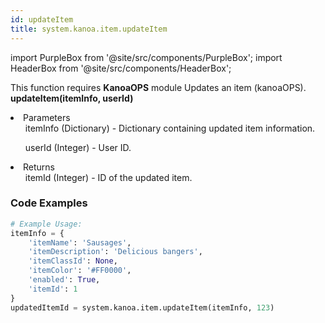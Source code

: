 ```yaml
---
id: updateItem
title: system.kanoa.item.updateItem
---
```


import PurpleBox from '@site/src/components/PurpleBox';
import HeaderBox from '@site/src/components/HeaderBox';

<PurpleBox>This function requires <b>KanoaOPS</b> module</PurpleBox>
<HeaderBox header="Description">Updates an item (kanoaOPS).</HeaderBox>
<HeaderBox header="Syntax">
    <b>updateItem(itemInfo, userId)</b>
    <li>Parameters <br />
        <ul>itemInfo (Dictionary) - Dictionary containing updated item information.</ul>
        <ul>userId (Integer) - User ID.</ul>
    </li>
    <li>Returns <br />
        <ul>itemId (Integer) - ID of the updated item.</ul>
    </li>
</HeaderBox>

### Code Examples

```python
# Example Usage:
itemInfo = {
    'itemName': 'Sausages',
    'itemDescription': 'Delicious bangers',
    'itemClassId': None,
    'itemColor': '#FF0000',
    'enabled': True,
    'itemId': 1
}
updatedItemId = system.kanoa.item.updateItem(itemInfo, 123)
